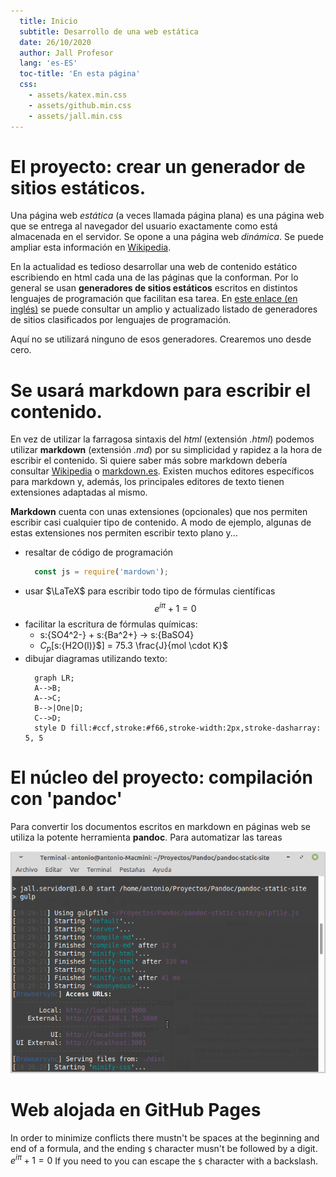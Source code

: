 ```yaml
---
  title: Inicio
  subtitle: Desarrollo de una web estática
  date: 26/10/2020
  author: Jall Profesor
  lang: 'es-ES'
  toc-title: 'En esta página'
  css:
    - assets/katex.min.css
    - assets/github.min.css
    - assets/jall.min.css
---
```

# El proyecto: crear un generador de sitios estáticos.

Una página web *estática* (a veces llamada página plana) es una página web que se entrega al navegador del usuario exactamente como está almacenada en el servidor. Se opone a una página web *dinámica*. Se puede ampliar  esta información en [Wikipedia](https://es.wikipedia.org/wiki/P%C3%A1gina_web_est%C3%A1tica).

En la actualidad es tedioso desarrollar una web de contenido estático escribiendo en html cada una de las páginas que la conforman. Por lo general se usan **generadores de sitios estáticos** escritos en distintos lenguajes de programación que facilitan esa tarea.  En [este enlace (en inglés)](https://iwantmyname.com/blog/the-updated-big-list-of-static-website-generators-for-your-site-blog-or-wiki)
se puede consultar un amplio y actualizado listado de generadores de sitios clasificados por lenguajes de programación.

Aquí no se utilizará ninguno de esos generadores. Crearemos uno desde cero.


# Se usará markdown para escribir el contenido.

En vez de utilizar la farragosa sintaxis del *html* (extensión *.html*) podemos utilizar **markdown** (extensión *.md*) por su simplicidad y rapidez a la hora de escribir el contenido. Si quiere saber más sobre markdown debería consultar [Wikipedia](https://es.wikipedia.org/wiki/Markdown) o [markdown.es](https://markdown.es/). Existen muchos editores específicos para markdown y, además, los principales editores de texto tienen extensiones adaptadas al mismo.

**Markdown** cuenta con unas extensiones (opcionales) que nos permiten escribir casi cualquier tipo de contenido. A modo de ejemplo, algunas de estas extensiones nos permiten escribir texto plano y...

- resaltar de código de programación
  ```javascript
    const js = require('mardown');
  ```
- usar $\LaTeX$ para escribir todo tipo de fórmulas científicas
  $$e^{iπ} + 1 = 0$$
- facilitar la escritura de fórmulas químicas:
    - s:{SO4^2-} + s:{Ba^2+} $\rightarrow$ s:{BaSO4}
    - $C_p[$s:{H2O(l)}$] = 75.3 \frac{J}{mol \cdot K}$
- dibujar diagramas utilizando texto:
  ```mermaid
    graph LR;
    A-->B;
    A-->C;
    B-->|One|D;
    C-->D;
    style D fill:#ccf,stroke:#f66,stroke-width:2px,stroke-dasharray: 5, 5
  ```

# El núcleo del proyecto: compilación con 'pandoc'

Para convertir los documentos escritos en markdown en páginas web se utiliza la potente herramienta **pandoc**. Para automatizar las tareas

![Servidor de desarrollo en acción](assets/images/pandoc-servidor.png)

# Web alojada en GitHub Pages

In order to minimize conflicts there mustn't be spaces at the beginning and end of a formula, and the ending `$` character musn't be followed by a digit. $e^{iπ} + 1 = 0$ If you need to you can escape the `$` character with a backslash.

